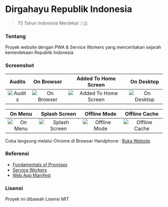 # Dirgahayu Republik Indonesia

> 73 Tahun Indonesia Merdeka! 🇮🇩

### Tentang

Proyek website dengan PWA & Service Workers yang menceritakan sejarah kemerdekaan Republik Indonesia

### Screenshot

| Audits        | On Browser           | Added To Home Screen           | On Desktop           |
|:-------------:|:-------------:|:-------------:|:-------------:|
| ![Audits](https://github.com/muhibbudins/sejarah-kemerdekaan/blob/master/screenshot/audits-results.png) | ![On Browser](https://github.com/muhibbudins/sejarah-kemerdekaan/blob/master/screenshot/on-browser.jpg) | ![Added To Home Screen](https://github.com/muhibbudins/sejarah-kemerdekaan/blob/master/screenshot/add-to-homescreen.jpg) | ![On Desktop](https://github.com/muhibbudins/sejarah-kemerdekaan/blob/master/screenshot/on-desktop.jpg) |

| On Menu        | Splash Screen           | Offline Mode           | Offline Cache           |
|:-------------:|:-------------:|:-------------:|:-------------:|
| ![On Menu](https://github.com/muhibbudins/sejarah-kemerdekaan/blob/master/screenshot/on-menu.jpg) | ![Splash Screen](https://github.com/muhibbudins/sejarah-kemerdekaan/blob/master/screenshot/splash-screen.jpg) | ![Offline Mode](https://github.com/muhibbudins/sejarah-kemerdekaan/blob/master/screenshot/offline-mode.jpg) | ![Offline Cache](https://github.com/muhibbudins/sejarah-kemerdekaan/blob/master/screenshot/offline-cache.jpg) |

Coba langsung melalui Chrome di Browser Handphone : [Buka Website](https://muhibbudins.github.io/sejarah-kemerdekaan/)

### Referensi

- [Fundamentals of Promises](https://developers.google.com/web/fundamentals/primers/promises)
- [Service Workers](https://developers.google.com/web/fundamentals/primers/service-workers/?hl=id)
- [Web App Manifest](https://developers.google.com/web/fundamentals/web-app-manifest/)

### Lisensi

Proyek ini dibawah Lisensi MIT